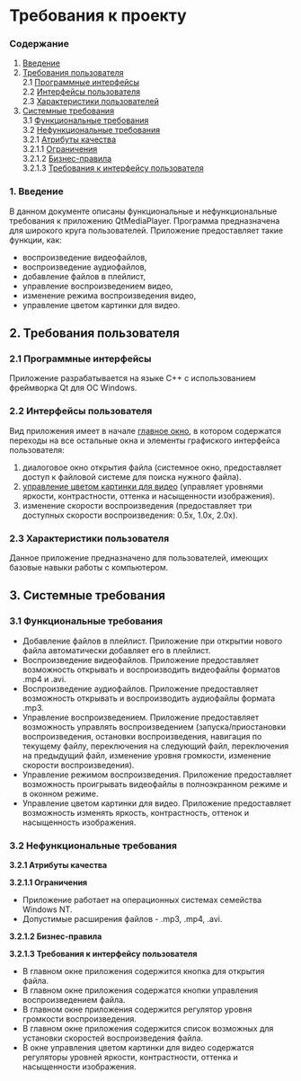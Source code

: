 # Требования к проекту

### Содержание
1. [Введение](#1)
2. [Требования пользователя](#2) <br>
2.1 [Программные интерфейсы](#2.1) <br>
2.2 [Интерфейсы пользователя](#2.2) <br>
2.3 [Характеристики пользователей](#2.3)<br>
3. [Системные требования](#3)<br>
3.1 [Функциональные требования](#3.1)<br> 
3.2 [Нефункциональные требования](#3.2)<br>
3.2.1 [Атрибуты качества](#3.2.1)<br>
3.2.1.1 [Ограничения](#3.2.1.1)<br>
3.2.1.2 [Бизнес-правила](#3.2.1.2)<br>
3.2.1.3 [Требования к интерфейсу пользователя](#3.2.1.3)<br>


### 1. Введение <a name="1"></a>
В данном документе описаны функциональные и нефункциональные требования к приложению QtMediaPlayer. Программа предназначена для широкого круга пользователей. Приложение предоставляет такие функции, как:
* воспроизведение видеофайлов,
* воспроизведение аудиофайлов,
* добавление файлов в плейлист,
* управление воспроизведением видео,
* изменение режима воспроизведения видео,
* управление цветом картинки для видео.

## 2. Требования пользователя <a name="2"></a>

### 2.1 Программные интерфейсы <a name="2.1"></a>
Приложение разрабатывается на языке C++ с использованием фреймворка Qt для ОС Windows.

### 2.2 Интерфейсы пользователя <a name="2.2"></a>
Вид приложения имеет в начале [главное окно](https://github.com/DmitryLevdorovich/QtMediaPlayer/blob/master/Mockups/main_window.png), в котором содержатся переходы на все остальные окна и элементы графиского интерфейса пользователя: 
1. диалоговое окно открытия файла (системное окно, предоставляет доступ к файловой системе для поиска нужного файла).
2. [управление цветом картинки для видео](https://github.com/DmitryLevdorovich/QtMediaPlayer/blob/master/Mockups/colour_opts.png) (управляет уровнями яркости, контрастности, оттенка и насыщенности изображения).
3. изменение скорости воспроизведения (предоставляет три доступных скорости воспроизведения: 0.5x, 1.0x, 2.0x).

### 2.3 Характеристики пользователя <a name="2.3"></a>
Данное приложение предназначено для пользователей, имеющих базовые навыки работы с компьютером.

## 3. Системные требования <a name="3"></a>

### 3.1 Функциональные требования <a name="3.1"></a>
* Добавление файлов в плейлист. Приложение при открытии нового файла автоматически добавляет его в плейлист.
* Воспроизведение видеофайлов. Приложение предоставляет возможность открывать и воспроизводить видеофайлы форматов .mp4 и .avi.
* Воспроизведение аудиофайлов. Приложение предоставляет возможность открывать и воспроизводить аудиофайлы формата .mp3.
* Управление воспроизведением. Приложение предоставляет возможность управлять воспроизведением (запуска/приостановки воспроизведения, остановки воспроизведения, навигация по текущему файлу, переключения на следующий файл, переключения на предыдущий файл, изменение уровня громкости, изменение скорости воспроизведения).
* Управление режимом воспроизведения. Приложение предоставляет возможность проигрывать видеофайлы в полноэкранном режиме и в оконном режиме.
* Управление цветом картинки для видео. Приложение предоставляет возможность изменять яркость, контрастность, оттенок и насыщенность изображения.

### 3.2 Нефункциональные требования <a name="3.2"></a>

**3.2.1 Атрибуты качества<a name="3.2.1"></a>**

**3.2.1.1 Ограничения <a name="3.2.1.1"></a>**
* Приложение работает на операционных системах семейства Windows NT.
* Допустимые расширения файлов - .mp3, .mp4, .avi.

**3.2.1.2 Бизнес-правила <a name="3.2.1.2"></a>**

**3.2.1.3 Требования к интерфейсу пользователя <a name="3.2.1.3"></a>**
* В главном окне приложения содержится кнопка для открытия файла.
* В главном окне приложения содержатся кнопки управления воспроизведением файла.
* В главном окне приложения содержится регулятор уровня громкости воспроизведения.
* В главном окне приложения содержится список возможных для установки скоростей воспроизведения файла.
* В окне управления цветом картинки для видео содержатся регуляторы уровней яркости, контрастности, оттенка и насыщенности изображения.
